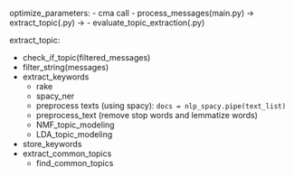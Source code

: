 optimize_parameters:
    - cma call
    - process_messages(main.py) -> extract_topic(.py) -> 
    - evaluate_topic_extraction(.py)

extract_topic:
- check_if_topic(filtered_messages)
- filter_string(messages)
- extract_keywords
  - rake
  - spacy_ner
  - preprocess texts (using spacy): ```docs = nlp_spacy.pipe(text_list)```
  - preprocess_text (remove stop words and lemmatize words)
  - NMF_topic_modeling
  - LDA_topic_modeling
- store_keywords
- extract_common_topics
  - find_common_topics
